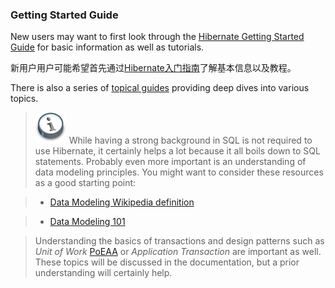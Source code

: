 ### Getting Started Guide

New users may want to first look through the [Hibernate Getting Started Guide](https://docs.jboss.org/hibernate/orm/5.2/quickstart/html_single/) for basic information as well as tutorials.

新用户用户可能希望首先通过[Hibernate入门指南](https://docs.jboss.org/hibernate/orm/5.2/quickstart/html_single/)了解基本信息以及教程。

There is also a series of [topical guides](http://docs.jboss.org/hibernate/orm/5.2/topical/html_single/) providing deep dives into various topics.

>![](/Book/images/org/hibernate/docbook/note.png)
>While having a strong background in SQL is not required to use Hibernate, it certainly helps a lot because it all boils down to SQL statements.
Probably even more important is an understanding of data modeling principles.
You might want to consider these resources as a good starting point:

>*   [Data Modeling Wikipedia definition](http://en.wikipedia.org/wiki/Data_modeling)

>*   [Data Modeling 101](http://www.agiledata.org/essays/dataModeling101.html)

>Understanding the basics of transactions and design patterns such as _Unit of Work_ [PoEAA](#PoEAA) or _Application Transaction_ are important as well.
These topics will be discussed in the documentation, but a prior understanding will certainly help.

